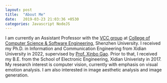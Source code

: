 ```yaml
---
layout: post
title:  "About Me"
date:   2019-03-23 21:03:36 +0530
categories: Javascript NodeJS
---
```


I am currently an Assistant Professor with the [VCC group](https://vcc.tech/index.html) at [College of Computer Science & Software Engineering](https://csse.szu.edu.cn/), Shenzhen University. I received my Ph.D. in Information and Communication Engineering from Xidian University in 2022, supervised by [Prof. Xinbo Gao](https://see.xidian.edu.cn/faculty/xbgao/). Prior to that, I received my B.E. from the School of Electronic Engineering, Xidian Univeristy in 2017. My research interest is computer vision, currently with emphasis on visual emotion analysis. I am also interested in image aesthetic analysis and image generation.






